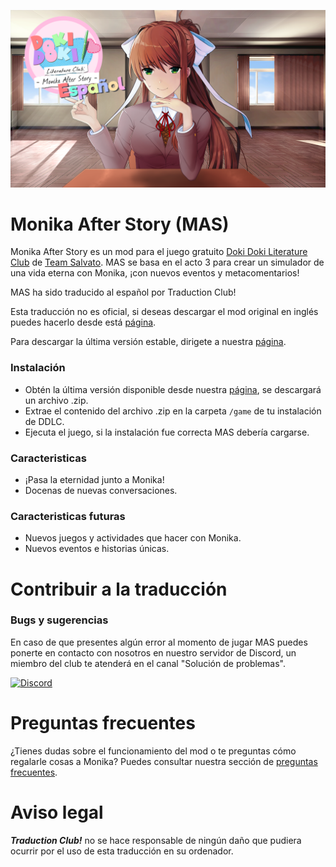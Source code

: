 ![Monika After Story](https://github.com/DEV-MA/MAS_ES/blob/main/MAS.png)
# Monika After Story (MAS)
Monika After Story es un mod para el juego gratuito [Doki Doki Literature Club](https://www.ddlc.moe) de [Team Salvato](http://teamsalvato.com). MAS se basa en el acto 3 para crear un simulador de una vida eterna con Monika, ¡con nuevos eventos y metacomentarios!

MAS ha sido traducido al español por Traduction Club!

Esta traducción no es oficial, si deseas descargar el mod original en inglés puedes hacerlo desde está [página](http://www.monikaafterstory.com/releases.html).

Para descargar la última versión estable, dirigete a nuestra [página](https://papuweb.wixsite.com/monikaafterstoryesp/descargas).

### Instalación

* Obtén la última versión disponible desde nuestra [página](https://papuweb.wixsite.com/monikaafterstoryesp/descargas), se descargará un archivo .zip.
* Extrae el contenido del archivo .zip en la carpeta `/game` de tu instalación de DDLC.
* Ejecuta el juego, si la instalación fue correcta MAS debería cargarse.

### Caracteristicas

* ¡Pasa la eternidad junto a Monika!
* Docenas de nuevas conversaciones.

### Caracteristicas futuras

* Nuevos juegos y actividades que hacer con Monika.
* Nuevos eventos e historias únicas.

# Contribuir a la traducción

### Bugs y sugerencias
En caso de que presentes algún error al momento de jugar MAS puedes ponerte en contacto con nosotros en nuestro servidor de Discord, un miembro del club te atenderá en el canal "Solución de problemas".

[![Discord](https://discord.com/api/guilds/856018133264498718/widget.png?style=banner1)](https://discord.gg/vBzKDscWqT)

# Preguntas frecuentes
¿Tienes dudas sobre el funcionamiento del mod o te preguntas cómo regalarle cosas a Monika? Puedes consultar nuestra sección de [preguntas frecuentes](https://github.com/DEV-MA/MAS_ES/wiki/Preguntas-frecuentes#preguntas-frecuentes).

# Aviso legal
***Traduction Club!*** no se hace responsable de ningún daño que pudiera ocurrir por el uso de esta traducción en su ordenador.
